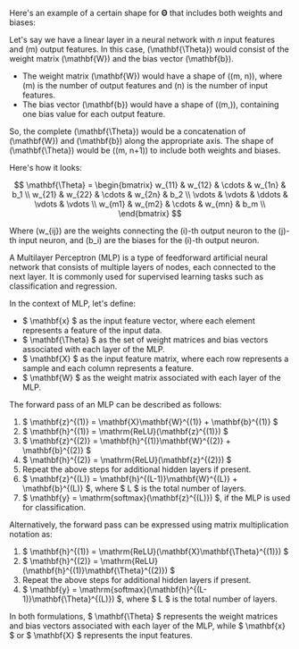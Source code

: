 Here's an example of a certain shape for $\mathbf{\Theta}$ that includes both weights and biases:

Let's say we have a linear layer in a neural network with $n$ input features and \(m\) output features. In this case, \(\mathbf{\Theta}\) would consist of the weight matrix \(\mathbf{W}\) and the bias vector \(\mathbf{b}\).

- The weight matrix \(\mathbf{W}\) would have a shape of \((m, n)\), where \(m\) is the number of output features and \(n\) is the number of input features.
- The bias vector \(\mathbf{b}\) would have a shape of \((m,)\), containing one bias value for each output feature.

So, the complete \(\mathbf{\Theta}\) would be a concatenation of \(\mathbf{W}\) and \(\mathbf{b}\) along the appropriate axis. The shape of \(\mathbf{\Theta}\) would be \((m, n+1)\) to include both weights and biases.

Here's how it looks:

$$
\mathbf{\Theta} = \begin{bmatrix}
w_{11} & w_{12} & \cdots & w_{1n} & b_1 \\
w_{21} & w_{22} & \cdots & w_{2n} & b_2 \\
\vdots & \vdots & \ddots & \vdots & \vdots \\
w_{m1} & w_{m2} & \cdots & w_{mn} & b_m \\
\end{bmatrix}
$$

Where \(w_{ij}\) are the weights connecting the \(i\)-th output neuron to the \(j\)-th input neuron, and \(b_i\) are the biases for the \(i\)-th output neuron.


A Multilayer Perceptron (MLP) is a type of feedforward artificial neural network that consists of multiple layers of nodes, each connected to the next layer. It is commonly used for supervised learning tasks such as classification and regression.

In the context of MLP, let's define:
- $ \mathbf{x} $ as the input feature vector, where each element represents a feature of the input data.
- $ \mathbf{\Theta} $ as the set of weight matrices and bias vectors associated with each layer of the MLP.
- $ \mathbf{X} $ as the input feature matrix, where each row represents a sample and each column represents a feature.
- $ \mathbf{W} $ as the weight matrix associated with each layer of the MLP.

The forward pass of an MLP can be described as follows:
1. $ \mathbf{z}^{(1)} = \mathbf{X}\mathbf{W}^{(1)} + \mathbf{b}^{(1)} $
2. $ \mathbf{h}^{(1)} = \mathrm{ReLU}(\mathbf{z}^{(1)}) $
3. $ \mathbf{z}^{(2)} = \mathbf{h}^{(1)}\mathbf{W}^{(2)} + \mathbf{b}^{(2)} $
4. $ \mathbf{h}^{(2)} = \mathrm{ReLU}(\mathbf{z}^{(2)}) $
5. Repeat the above steps for additional hidden layers if present.
6. $ \mathbf{z}^{(L)} = \mathbf{h}^{(L-1)}\mathbf{W}^{(L)} + \mathbf{b}^{(L)} $, where $ L $ is the total number of layers.
7. $ \mathbf{y} = \mathrm{softmax}(\mathbf{z}^{(L)}) $, if the MLP is used for classification.

Alternatively, the forward pass can be expressed using matrix multiplication notation as:
1. $ \mathbf{h}^{(1)} = \mathrm{ReLU}(\mathbf{X}\mathbf{\Theta}^{(1)}) $
2. $ \mathbf{h}^{(2)} = \mathrm{ReLU}(\mathbf{h}^{(1)}\mathbf{\Theta}^{(2)}) $
3. Repeat the above steps for additional hidden layers if present.
4. $ \mathbf{y} = \mathrm{softmax}(\mathbf{h}^{(L-1)}\mathbf{\Theta}^{(L)}) $, where $ L $ is the total number of layers.

In both formulations, $ \mathbf{\Theta} $ represents the weight matrices and bias vectors associated with each layer of the MLP, while $ \mathbf{x} $ or $ \mathbf{X} $ represents the input features.



